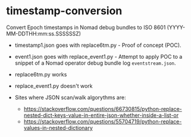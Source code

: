 # timestamp-conversion
Convert Epoch timestamps in Nomad debug bundles to ISO 8601 (YYYY-MM-DDTHH:mm:ss.SSSSSSZ)

* timestamp1.json goes with replace6tm.py - Proof of concept (POC).
* event1.json goes with replace_event1.py - Attempt to apply POC to a snippet of a Nomad operator debug bundle log `eventstream.json`.

* replace6tm.py works
* replace_event1.py doesn't work

* Sites where JSON scan/walk algorythms are:
  * https://stackoverflow.com/questions/66730815/python-replace-nested-dict-keys-value-in-entire-json-whether-inside-a-list-or
  * https://stackoverflow.com/questions/55704719/python-replace-values-in-nested-dictionary
